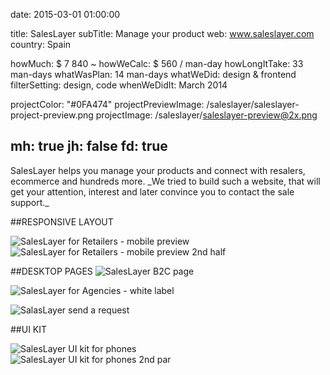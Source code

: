 date: 2015-03-01 01:00:00

title: SalesLayer
subTitle: Manage your product
web: www.saleslayer.com
country: Spain

howMuch: $ 7 840 ~
howWeCalc: $ 560 / man-day
howLongItTake: 33 man-days
whatWasPlan: 14 man-days
whatWeDid: design & frontend
filterSetting: design, code
whenWeDidIt: March 2014

projectColor: "#0FA474"
projectPreviewImage: /saleslayer/saleslayer-project-preview.png
projectImage: /saleslayer/saleslayer-preview@2x.png

mh: true
jh: false
fd: true
---



<div id="description" class="description">
SalesLayer helps you manage your products and connect with resalers, ecommerce and hundreds more.
_We tried to build such a website, that will get your attention, interest and later convince you to contact the sale support._
</div>


##RESPONSIVE LAYOUT
<div class="portraits">
  <div class="portrait left">
    <img class="mobile-portrait"
    src="/saleslayer/mobile-portrait-retailers.png"
    srcset="/saleslayer/mobile-portrait-retailers@2x.png 2000w,
            /saleslayer/mobile-portrait-retailers.png 1280w,
            /saleslayer/mobile-portrait-retailers.png 800w,"
    sizes="100%"
    alt="SalesLayer for Retailers - mobile preview">
  </div>
  <div class="portrait right">
    <img class="mobile-portrait"
    src="/saleslayer/saleslayer-responsive-layout-2.png"
    srcset="/saleslayer/saleslayer-responsive-layout-2@2x.png 2000w,
            /saleslayer/saleslayer-responsive-layout-2.png 1280w,
            /saleslayer/saleslayer-responsive-layout-2.png 800w,"
    sizes="100%"
    alt="SalesLayer for Retailers - mobile preview 2nd half">
  </div>
</div>


##DESKTOP PAGES
<img class="container-page"
  src="/saleslayer/saleslayer-desktop-b2c.png"
  srcset="/saleslayer/saleslayer-desktop-b2c@2x.png 2000w,
          /saleslayer/saleslayer-desktop-b2c.png 1280w,
          /saleslayer/saleslayer-desktop-b2c@small.png 800w,"
  sizes="100%"
  alt="SalesLayer B2C page">

<img class="container-page"
  src="/saleslayer/saleslayer-desktop-agencies.png"
  srcset="/saleslayer/saleslayer-desktop-agencies@2x.png 2000w,
          /saleslayer/saleslayer-desktop-agencies.png 1280w,
          /saleslayer/saleslayer-desktop-agencies@small.png 800w,"
  sizes="100%"
  alt="SalesLayer for Agencies - white label">

<img class="container-page"
  src="/saleslayer/saleslayer-desktop-request.png"
  srcset="/saleslayer/saleslayer-desktop-request@2x.png 2000w,
          /saleslayer/saleslayer-desktop-request.png 1280w,
          /saleslayer/saleslayer-desktop-request@small.png 800w,"
  sizes="100%"
  alt="SalasLayer send a request">


##UI KIT
<div class="portraits">
  <div class="portrait left">
    <img class="mobile-portrait"
    src="/saleslayer/saleslayer-ui-kit-1.png"
    srcset="/saleslayer/saleslayer-ui-kit-1@2x.png 2000w,
            /saleslayer/saleslayer-ui-kit-1.png 1280w,
            /saleslayer/saleslayer-ui-kit-1.png 800w,"
    sizes="100%"
    alt="SalesLayer UI kit for phones">
  </div>
  <div class="portrait right">
    <img class="mobile-portrait"
    src="/saleslayer/saleslayer-ui-kit-2.png"
    srcset="/saleslayer/saleslayer-ui-kit-2@2x.png 2000w,
            /saleslayer/saleslayer-ui-kit-2.png 1280w,
            /saleslayer/saleslayer-ui-kit-2.png 800w,"
    sizes="100%"
    alt="SalesLayer UI kit for phones 2nd par">
  </div>
</div>
